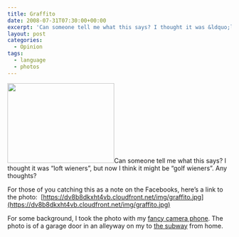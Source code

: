 ```yaml
---
title: Graffito
date: 2008-07-31T07:30:00+00:00
excerpt: 'Can someone tell me what this says? I thought it was &ldquo;loft wieners&rdquo;, but now I think it might be'
layout: post
categories:
  - Opinion
tags:
  - language
  - photos
---
```


<a href="https://dv8b8dkxht4vb.cloudfront.net/img/graffito.jpg" data-fslightbox="lightbox"><img class=" wp-image-1638 alignleft" title="graffito" src="https://dv8b8dkxht4vb.cloudfront.net/img/graffito-300x225.jpg" alt="" width="240" height="180" srcset="https://dv8b8dkxht4vb.cloudfront.net/img/graffito-300x225.jpg 300w, https://dv8b8dkxht4vb.cloudfront.net/img/graffito-400x300.jpg 400w, https://dv8b8dkxht4vb.cloudfront.net/img/graffito.jpg 640w" sizes="(max-width: 240px) 100vw, 240px" /></a>Can someone tell me what this says? I thought it was “loft wieners”, but now I think it might be “golf wieners”. Any thoughts?

For those of you catching this as a note on the Facebooks, here&#8217;s a link to the photo: <del></del> [https://dv8b8dkxht4vb.cloudfront.net/img/graffito.jpg](https://dv8b8dkxht4vb.cloudfront.net/img/graffito.jpg)

For some background, I took the photo with my [fancy camera phone](http://en.wikipedia.org/wiki/Motorola_Q_9c). The photo is of a garage door in an alleyway on my to [the subway](http://ttc.ca/) from home.
